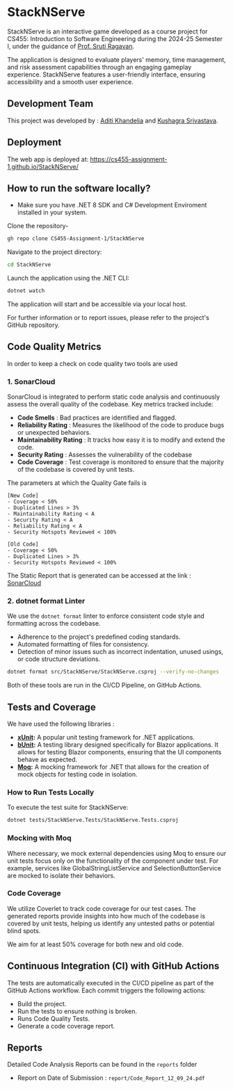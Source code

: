 # StackNServe

StackNServe is an interactive game developed as a course project for CS455: Introduction to Software Engineering during the 2024-25 Semester I, under the guidance of [Prof. Sruti Ragavan](https://sruti-s-ragavan.github.io).

The application is designed to evaluate players' memory, time management, and risk assessment capabilities through an engaging gameplay experience. StackNServe features a user-friendly interface, ensuring accessibility and a smooth user experience.

## Development Team

This project was developed by : [Aditi Khandelia](https://github.com/AditiKhandelia) and [Kushagra Srivastava](https://github.com/whizdor).

## Deployment

The web app is deployed at: https://cs455-assignment-1.github.io/StackNServe/

## How to run the software locally?

* Make sure you have .NET 8 SDK and C# Development Enviroment installed in your system.

Clone the repository-

```bash
gh repo clone CS455-Assignment-1/StackNServe
```
Navigate to the project directory:

```bash
cd StackNServe
```
Launch the application using the .NET CLI:
```bash
dotnet watch
```
The application will start and be accessible via your local host.

For further information or to report issues, please refer to the project's GitHub repository.

## Code Quality Metrics

In order to keep a check on code quality two tools are used 

### 1. SonarCloud
SonarCloud is integrated to perform static code analysis and continuously assess the overall quality of the codebase. Key metrics tracked include:

- **Code Smells** : Bad practices are identified and flagged.
- **Reliability Rating** : Measures the likelihood of the code to produce bugs or unexpected behaviors.
- **Maintainability Rating** : It tracks how easy it is to modify and extend the code.
- **Security Rating** : Assesses the vulnerability of the codebase
- **Code Coverage** : Test coverage is monitored to ensure that the majority of the codebase is covered by unit tests.

The parameters at which the Quality Gate fails is
```
[New Code]
- Coverage < 50%
- Duplicated Lines > 3%
- Maintainability Rating < A
- Security Rating < A
- Reliability Rating < A
- Security Hotspots Reviewed < 100%

[Old Code]
- Coverage < 50%
- Duplicated Lines > 3%
- Security Hotspots Reviewed < 100%
```

The Static Report that is generated can be accessed at the link : [SonarCloud](https://sonarcloud.io/project/overview?id=CS455-Assignment-1_StackNServe)

### 2. dotnet format Linter
We use the `dotnet format` linter to enforce consistent code style and formatting across the codebase. 

- Adherence to the project's predefined coding standards.
- Automated formatting of files for consistency.
- Detection of minor issues such as incorrect indentation, unused usings, or code structure deviations.

```bash
dotnet format src/StackNServe/StackNServe.csproj --verify-no-changes
```

Both of these tools are run in the CI/CD Pipeline, on GitHub Actions. 

## Tests and Coverage

We have used the following libraries :

- **[xUnit](https://xunit.net/):** A popular unit testing framework for .NET applications. 
- **[bUnit](https://bunit.dev/):** A testing library designed specifically for Blazor applications. It allows for testing Blazor components, ensuring that the UI components behave as expected.
- **[Moq](https://github.com/Moq/moq4):** A mocking framework for .NET that allows for the creation of mock objects for testing code in isolation.

### How to Run Tests Locally

To execute the test suite for StackNServe:

```bash
dotnet tests/StackNServe.Tests/StackNServe.Tests.csproj
```

### Mocking with Moq

Where necessary, we mock external dependencies using Moq to ensure our unit tests focus only on the functionality of the component under test. For example, services like GlobalStringListService and SelectionButtonService are mocked to isolate their behaviors.

### Code Coverage
We utilize Coverlet to track code coverage for our test cases. The generated reports provide insights into how much of the codebase is covered by unit tests, helping us identify any untested paths or potential blind spots.

We aim for at least 50% coverage for both new and old code.

## Continuous Integration (CI) with GitHub Actions
The tests are automatically executed in the CI/CD pipeline as part of the GitHub Actions workflow. Each commit triggers the following actions:

- Build the project.
- Run the tests to ensure nothing is broken.
- Runs Code Quality Tests.
- Generate a code coverage report.

## Reports
Detailed Code Analysis Reports can be found in the `reports` folder

- Report on Date of Submission : `report/Code_Report_12_09_24.pdf`
